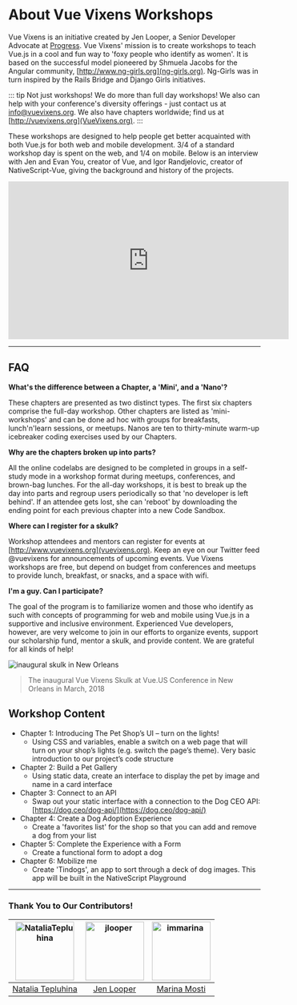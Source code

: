 # About Vue Vixens Workshops

Vue Vixens is an initiative created by Jen Looper, a Senior Developer Advocate at [Progress](http://www.progress.com). Vue Vixens' mission is to create workshops to teach Vue.js in a cool and fun way to 'foxy people who identify as women'. It is based on the successful model pioneered by Shmuela Jacobs for the Angular community, [http://www.ng-girls.org](ng-girls.org). Ng-Girls was in turn inspired by the Rails Bridge and Django Girls initiatives.

::: tip Not just workshops!
We do more than full day workshops! We also can help with your conference's diversity offerings - just contact us at [info@vuevixens.org](mailto:info@vuevixens.org). We also have chapters worldwide; find us at [http://vuevixens.org](VueVixens.org).
:::

These workshops are designed to help people get better acquainted with both Vue.js for both web and mobile development. 3/4 of a standard workshop day is spent on the web, and 1/4 on mobile. Below is an interview with Jen and Evan You, creator of Vue, and Igor Randjelovic, creator of NativeScript-Vue, giving the background and history of the projects.

<iframe width="560" height="315" src="https://www.youtube.com/embed/jFsmrudIFmI" frameborder="0" allow="autoplay; encrypted-media" allowfullscreen></iframe>

---

## FAQ

**What's the difference between a Chapter, a 'Mini', and a 'Nano'?**

These chapters are presented as two distinct types. The first six chapters comprise the full-day workshop. Other chapters are listed as 'mini-workshops' and can be done ad hoc with groups for breakfasts, lunch'n'learn sessions, or meetups. Nanos are ten to thirty-minute warm-up icebreaker coding exercises used by our Chapters.

**Why are the chapters broken up into parts?**

All the online codelabs are designed to be completed in groups in a self-study mode in a workshop format during meetups, conferences, and brown-bag lunches. For the all-day workshops, it is best to break up the day into parts and regroup users periodically so that 'no developer is left behind'. If an attendee gets lost, she can 'reboot' by downloading the ending point for each previous chapter into a new Code Sandbox.

**Where can I register for a skulk?**

Workshop attendees and mentors can register for events at [http://www.vuevixens.org](vuevixens.org). Keep an eye on our Twitter feed @vuevixens for announcements of upcoming events. Vue Vixens workshops are free, but depend on budget from conferences and meetups to provide lunch, breakfast, or snacks, and a space with wifi.

**I'm a guy. Can I participate?**

The goal of the program is to familiarize women and those who identify as such with concepts of programming for web and mobile using Vue.js in a supportive and inclusive environment. Experienced Vue developers, however, are very welcome to join in our efforts to organize events, support our scholarship fund, mentor a skulk, and provide content. We are grateful for all kinds of help!

![inaugural skulk in New Orleans](./images/inaugural_skulk.jpg)

> The inaugural Vue Vixens Skulk at Vue.US Conference in New Orleans in March, 2018

## Workshop Content

-   Chapter 1: Introducing The Pet Shop’s UI – turn on the lights!
    -   Using CSS and variables, enable a switch on a web page that will turn on your shop’s lights (e.g. switch the page’s theme). Very basic introduction to our project’s code structure
-   Chapter 2: Build a Pet Gallery
    -   Using static data, create an interface to display the pet by image and name in a card interface
-   Chapter 3: Connect to an API
    -   Swap out your static interface with a connection to the Dog CEO API: [https://dog.ceo/dog-api/](https://dog.ceo/dog-api/)
-   Chapter 4: Create a Dog Adoption Experience
    -   Create a 'favorites list' for the shop so that you can add and remove a dog from your list
-   Chapter 5: Complete the Experience with a Form
    -   Create a functional form to adopt a dog
-   Chapter 6: Mobilize me
    -   Create 'Tindogs', an app to sort through a deck of dog images. This app will be built in the NativeScript Playground

---

### Thank You to Our Contributors!

| [<img alt="NataliaTepluhina" src="https://avatars0.githubusercontent.com/u/18719025?v=4&s=117" width="117">](https://github.com/NataliaTepluhina) | [<img alt="jlooper" src="https://avatars2.githubusercontent.com/u/1450004?v=4&s=117" width="117">](https://github.com/jlooper) | [<img alt="immarina" src="https://avatars2.githubusercontent.com/u/14843771?v=4&s=117" width="117">](https://github.com/jlooper)
| :--: |:--: |:--:
[Natalia Tepluhina](https://github.com/NataliaTepluhina)                                              |[Jen Looper](https://github.com/jlooper)|[Marina Mosti](https://github.com/immarina)

